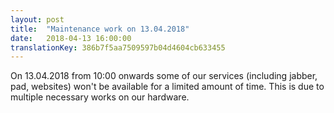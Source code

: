 ```yaml
---
layout: post
title:  "Maintenance work on 13.04.2018"
date:   2018-04-13 16:00:00
translationKey: 386b7f5aa7509597b04d4604cb633455
---
```


On 13.04.2018 from 10:00 onwards some of our services (including jabber, pad, websites) won't be available for a limited amount of time. This is due to multiple necessary works on our hardware.

